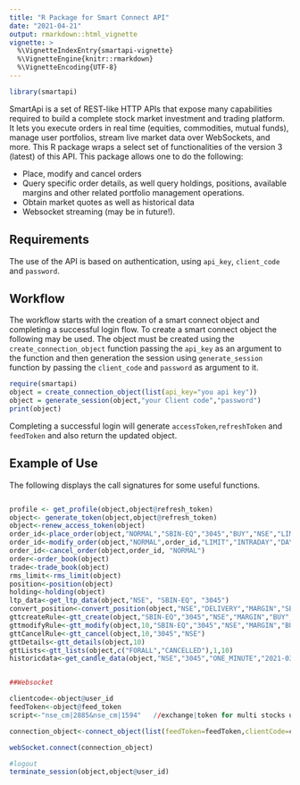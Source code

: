 ```yaml
---
title: "R Package for Smart Connect API"
date: "2021-04-21"
output: rmarkdown::html_vignette
vignette: >
  %\VignetteIndexEntry{smartapi-vignette}
  %\VignetteEngine{knitr::rmarkdown}
  %\VignetteEncoding{UTF-8}
---
```


```r
library(smartapi)
```

SmartApi is a set of REST-like HTTP APIs that expose many capabilities required to build a complete stock market investment and trading platform. It lets you execute orders in real time (equities, commodities, mutual funds), manage user portfolios, stream live market data over WebSockets, and more. This R package wraps a select set of functionalities of the version 3 (latest) of this API. This package allows
one to do the following:

- Place, modify and cancel orders
- Query specific order details, as well query holdings, positions, available margins and other related portfolio management operations.
- Obtain market quotes as well as historical data
- Websocket streaming (may be in future!).

## Requirements

The use of the API is based on authentication, using `api_key`, `client_code` and `password`.

## Workflow

The workflow starts with the creation of a smart connect object and completing a successful login flow. To create a smart connect object the following may be used. The object must be created using the `create_connection_object` function passing the `api_key` as an argument to the function and then generation the session using `generate_session` function by passing the `client_code` and `password` as argument to it.

```r
require(smartapi)
object = create_connection_object(list(api_key="you api key"))
object = generate_session(object,"your Client code","password")
print(object)
```

Completing a successful login will generate  `accessToken`,`refreshToken` and `feedToken` and also return the updated object.

## Example of Use
The following displays the call signatures for some useful functions. 

```r

profile <- get_profile(object,object@refresh_token)
object<- generate_token(object,object@refresh_token)
object<-renew_access_token(object)
order_id<-place_order(object,"NORMAL","SBIN-EQ","3045","BUY","NSE","LIMIT","INTRADAY","DAY","19500","0","0","1")
order_id<-modify_order(object,"NORMAL",order_id,"LIMIT","INTRADAY","DAY","19500","1","SBIN-EQ","3045","NSE")
order_id<-cancel_order(object,order_id, "NORMAL")
order<-order_book(object)
trade<-trade_book(object)
rms_limit<-rms_limit(object)
position<-position(object)
holding<-holding(object)
ltp_data<-get_ltp_data(object,"NSE", "SBIN-EQ", "3045")
convert_position<-convert_position(object,"NSE","DELIVERY","MARGIN","SBIN-EQ","BUY",1,"DAY")
gttcreateRule<-gtt_create(object,"SBIN-EQ","3045","NSE","MARGIN","BUY",100000.0,10,10,200000.0,365)
gttmodifyRule<-gtt_modify(object,10,"SBIN-EQ","3045","NSE","MARGIN","BUY",100000.0,10,10,200000.0,365)
gttCancelRule<-gtt_cancel(object,10,"3045","NSE")
gttDetails<-gtt_details(object,10)
gttLists<-gtt_lists(object,c("FORALL","CANCELLED"),1,10)
historicdata<-get_candle_data(object,"NSE","3045","ONE_MINUTE","2021-03-08 09:00","2021-03-09 09:20")


##Websocket

clientcode<-object@user_id
feedToken<-object@feed_token
script<-"nse_cm|2885&nse_cm|1594"   //exchange|token for multi stocks use & seperator

connection_object<-connect_object(list(feedToken=feedToken,clientCode=clientcode,script=script))

webSocket.connect(connection_object)

#logout
terminate_session(object,object@user_id)

```

